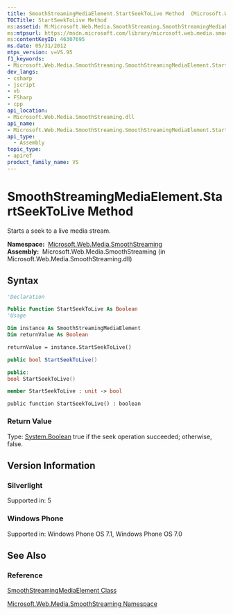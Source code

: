 ```yaml
---
title: SmoothStreamingMediaElement.StartSeekToLive Method  (Microsoft.Web.Media.SmoothStreaming)
TOCTitle: StartSeekToLive Method
ms:assetid: M:Microsoft.Web.Media.SmoothStreaming.SmoothStreamingMediaElement.StartSeekToLive
ms:mtpsurl: https://msdn.microsoft.com/library/microsoft.web.media.smoothstreaming.smoothstreamingmediaelement.startseektolive(v=VS.95)
ms:contentKeyID: 46307695
ms.date: 05/31/2012
mtps_version: v=VS.95
f1_keywords:
- Microsoft.Web.Media.SmoothStreaming.SmoothStreamingMediaElement.StartSeekToLive
dev_langs:
- csharp
- jscript
- vb
- FSharp
- cpp
api_location:
- Microsoft.Web.Media.SmoothStreaming.dll
api_name:
- Microsoft.Web.Media.SmoothStreaming.SmoothStreamingMediaElement.StartSeekToLive
api_type:
  - Assembly
topic_type:
- apiref
product_family_name: VS
---
```


# SmoothStreamingMediaElement.StartSeekToLive Method

Starts a seek to a live media stream.

**Namespace:**  [Microsoft.Web.Media.SmoothStreaming](microsoft-web-media-smoothstreaming-namespace_1.md)  
**Assembly:**  Microsoft.Web.Media.SmoothStreaming (in Microsoft.Web.Media.SmoothStreaming.dll)

## Syntax

```vb
'Declaration

Public Function StartSeekToLive As Boolean
'Usage

Dim instance As SmoothStreamingMediaElement
Dim returnValue As Boolean

returnValue = instance.StartSeekToLive()
```

```csharp
public bool StartSeekToLive()
```

```cpp
public:
bool StartSeekToLive()
```

``` fsharp
member StartSeekToLive : unit -> bool 
```

```jscript
public function StartSeekToLive() : boolean
```

### Return Value

Type: [System.Boolean](https://msdn.microsoft.com/library/a28wyd50\(v=vs.95\))  
true if the seek operation succeeded; otherwise, false.

## Version Information

### Silverlight

Supported in: 5  

### Windows Phone

Supported in: Windows Phone OS 7.1, Windows Phone OS 7.0  

## See Also

### Reference

[SmoothStreamingMediaElement Class](smoothstreamingmediaelement-class-microsoft-web-media-smoothstreaming_1.md)

[Microsoft.Web.Media.SmoothStreaming Namespace](microsoft-web-media-smoothstreaming-namespace_1.md)
